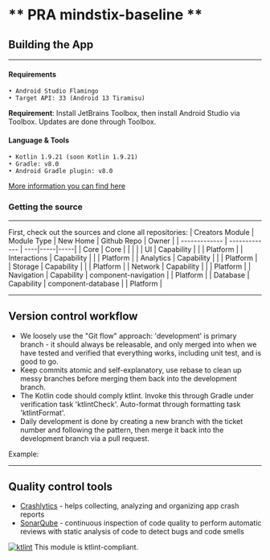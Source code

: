 ** PRA mindstix-baseline **
==============

## Building the App
---
#### Requirements
	• Android Studio Flamingo
    • Target API: 33 (Android 13 Tiramisu)
**Requirement**: Install JetBrains Toolbox, then install Android Studio via Toolbox.  Updates are done through Toolbox.
#### Language & Tools
	• Kotlin 1.9.21 (soon Kotlin 1.9.21)
	• Gradle: v8.0
    • Android Gradle plugin: v8.0
[More information you can find here](https://example.com)

### Getting the source
---
First, check out the sources and clone all repositories:
| Creators Module  | Module Type | New Home | Github Repo | Owner |
| ------------- | ------------- | ----|-----|-----|
| Core  | Core  |  |  |  |
| UI  | Capability  |  |  | Platform  |
| Interactions  | Capability  |  |  | Platform  |
| Analytics  | Capability  |  | | Platform  |
| Storage  | Capability  |  |  | Platform  |
| Network  | Capability  |  |  | Platform  |
| Navigation  | Capability  | component-navigation |  | Platform  |
| Database  | Capability  | component-database |  | Platform  |

----

## Version control workflow
- We loosely use the "Git flow" approach: 'development' is primary branch - it should always be releasable, and only merged into when we have tested and verified that everything works, including unit test, and is good to go.
- Keep commits atomic and self-explanatory, use rebase to clean up messy branches before merging them back into the development branch.
- The Kotlin code should comply ktlint.  Invoke this through Gradle under verification task 'ktlintCheck'.  Auto-format through formatting task 'ktlintFormat'.
- Daily development is done by creating a new branch with the ticket number and following the pattern, then merge it back into the development branch via a pull request.

Example: ` `

----
## Quality control tools
- [Crashlytics](https://firebase.google.com/products/crashlytics) - helps collecting, analyzing and organizing app crash reports
- [SonarQube](https://sonarqube) - continuous inspection of code quality to perform automatic reviews with static analysis of code to detect bugs and code smells

[![ktlint](https://img.shields.io/badge/ktlint%20code--style-%E2%9D%A4-FF4081)](https://pinterest.github.io/ktlint/)  This module is ktlint-compliant.
 